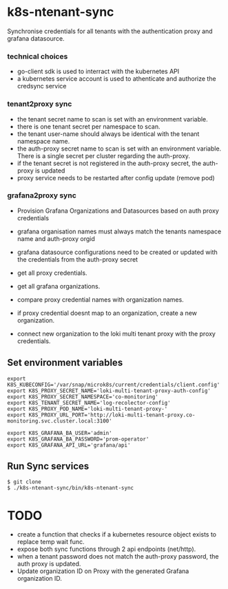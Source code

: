 # k8s-ntenant-sync
Synchronise credentials for all tenants with the authentication proxy and grafana datasource.

### technical choices
* go-client sdk is used to interract with the kubernetes API
* a kubernetes service account is used to athenticate and authorize the credsync service

### tenant2proxy sync
* the tenant secret name to scan is set with an environment variable. 
* there is one tenant secret per namespace to scan.
* the tenant user-name should always be identical with the tenant namespace name.
* the auth-proxy secret name to scan is set with an environment variable. There is a single secret per cluster regarding the auth-proxy.
* if the tenant secret is not registered in the auth-proxy secret, the auth-proxy is updated
* proxy service needs to be restarted after config update (remove pod)

### grafana2proxy sync
* Provision Grafana Organizations and Datasources based on auth proxy credentials
* grafana organisation names must always match the tenants namespace name and auth-proxy orgid
* grafana datasource configurations need to be created or updated with the credentials from the auth-proxy secret

* get all proxy credentials.
* get all grafana organizations.
* compare proxy credential names with organization names.
* if proxy credential doesnt map to an organization, create a new organization.
* connect new organization to the loki multi tenant proxy with the proxy credentials.

## Set environment variables
```shell
export K8S_KUBECONFIG='/var/snap/microk8s/current/credentials/client.config'
export K8S_PROXY_SECRET_NAME='loki-multi-tenant-proxy-auth-config'
export K8S_PROXY_SECRET_NAMESPACE='co-monitoring'
export K8S_TENANT_SECRET_NAME='log-recolector-config'
export K8S_PROXY_POD_NAME='loki-multi-tenant-proxy-'
export K8S_PROXY_URL_PORT='http://loki-multi-tenant-proxy.co-monitoring.svc.cluster.local:3100'

export K8S_GRAFANA_BA_USER='admin'
export K8S_GRAFANA_BA_PASSWORD='prom-operator'
export K8S_GRAFANA_API_URL='grafana/api'
```
## Run Sync services
```shell
$ git clone
$ ./k8s-ntenant-sync/bin/k8s-ntenant-sync
```

# TODO
* create a function that checks if a kubernetes resource object exists to replace temp wait func.
* expose both sync functions through 2 api endpoints (net/http).
* when a tenant password does not match the auth-proxy password, the auth proxy is updated.
* Update organization ID on Proxy with the generated Grafana organization ID.
